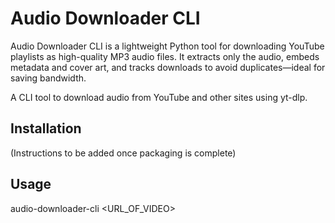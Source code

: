 # Audio Downloader CLI

Audio Downloader CLI is a lightweight Python tool for downloading YouTube playlists as high-quality MP3 audio files. It extracts only the audio, embeds metadata and cover art, and tracks downloads to avoid duplicates—ideal for saving bandwidth.

A CLI tool to download audio from YouTube and other sites using yt-dlp.

## Installation

(Instructions to be added once packaging is complete)

## Usage

audio-downloader-cli <URL_OF_VIDEO>
